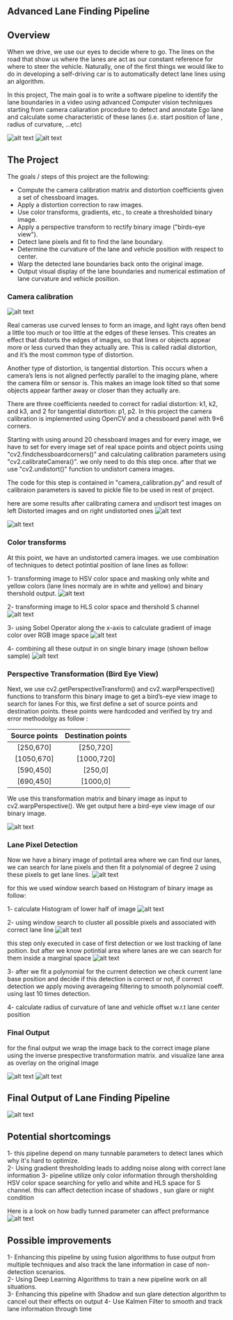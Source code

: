 ## **Advanced Lane Finding Pipeline** 

[//]: # (Image References)

[image1]: ./calibration_test/comb_calibration3.jpg "Calibration output sample 1"
[image2]: ./calibration_test/comb_calibration17.jpg "Calibration output sample 2"
[image3]: ./output_images/test1_final "Final output of Test 1 Image"
[image4]: ./output_images/test1_binary "Binary output of thresholding Test 1 Image"
[image5]: ./output_images/test1_binary_wrapped "apply prespective transformation on Binary output of thresholding Test 1 Image"
[image6]: ./output_images/test1_search_area "search area in Test 1 Image"
[image7]: ./output_images/test4_final "Final output of Test 4 Image"
[image8]: ./output_images/test6_final "Final output of Test 6 Image"
[image9]: ./output_images/straight_lines1_final "Final output of straight lines 1 Image"
[image10]: ./output_images/straight_lines2_final "Final output of straight lines 2 Image"
[image11]: ./readme_images/camera_distorsion.png "Camera Distortion Problem"
[image12]: ./readme_images/curvature.jpg "Lane Polynomial equation"
[image13]: ./output_images/project_video_out.gif "Project Video Output"
[image14]: ./output_images/challenge_video_out.gif "Challenge Video Output"
[image15]: ./readme_images/hsv.png "test 1 hsv color space"
[image16]: ./readme_images/hls.png "test 1 hls color space"
[image17]: ./readme_images/sobel_x.png "test 1 gradient in x axis"
[image18]: ./readme_images/hist.png "histogram of wrapped test 1 image"
[image19]: ./readme_images/window_search.png "window search wrapped test 1 image"

Overview
---

When we drive, we use our eyes to decide where to go.  The lines on the road that show us where the lanes are act as our constant reference for where to steer the vehicle.  Naturally, one of the first things we would like to do in developing a self-driving car is to automatically detect lane lines using an algorithm.

In this project, The main goal is to write a software pipeline to identify the lane boundaries in a video using advanced Computer vision techniques starting from camera caliaration procedure to detect and annotate Ego lane and calculate some characteristic of these lanes (i.e. start position of lane , radius of curvature, ...etc)

![alt text][image9] 
![alt text][image7]

The Project
---
The goals / steps of this project are the following:

* Compute the camera calibration matrix and distortion coefficients given a set of chessboard images.
* Apply a distortion correction to raw images.
* Use color transforms, gradients, etc., to create a thresholded binary image.
* Apply a perspective transform to rectify binary image ("birds-eye view").
* Detect lane pixels and fit to find the lane boundary.
* Determine the curvature of the lane and vehicle position with respect to center.
* Warp the detected lane boundaries back onto the original image.
* Output visual display of the lane boundaries and numerical estimation of lane curvature and vehicle position.



### **Camera calibration**
![alt text][image11]

Real cameras use curved lenses to form an image, and light rays often bend a little too much or too little at the edges of these lenses. This creates an effect that distorts the edges of images, so that lines or objects appear more or less curved than they actually are. This is called radial distortion, and it’s the most common type of distortion.

Another type of distortion, is tangential distortion. This occurs when a camera’s lens is not aligned perfectly parallel to the imaging plane, where the camera film or sensor is. This makes an image look tilted so that some objects appear farther away or closer than they actually are.

There are three coefficients needed to correct for radial distortion: k1, k2, and k3, and 2 for tangential distortion: p1, p2. In this project the camera calibration is implemented using OpenCV and a chessboard panel with 9×6 corners.

Starting with using around 20 chessboard images and for every image, we have to set for every image set of real space points and object points using "cv2.findchessboardcorners()" and calculating calibration parameters using "cv2.calibrateCamera()". we only need to do this step once. after that we use "cv2.undistort()" function to undistort camera images.

The code for this step is contained in "camera_calibration.py" and result of calibraion parameters is saved to pickle file to be used in rest of project.

here are some results after calibrating camera and undisort test images
on left Distorted images and on right undistorted ones
![alt text][image1]

![alt text][image2]

### **Color transforms**
At this point, we have an undistorted camera images. we use combination of techniques to detect potintial position of lane lines as follow:

1- transforming image to HSV color space and masking only white and yellow colors (lane lines normaly are in white and yellow) and binary thershold output.
![alt text][image15]

2- transforming image to HLS color space and thershold S channel 
![alt text][image16]

3- using Sobel Operator along the x-axis to calculate gradient of image color over RGB image space
![alt text][image17]

4- combining all these output in on single binary image (shown bellow sample)
![alt text][image4]

### **Perspective Transformation (Bird Eye View)**
Next, we use cv2.getPerspectiveTransform() and cv2.warpPerspective() functions to transform this binary image to get a bird’s-eye view image to search for lanes 
For this, we first define a set of source points and destination points. these points were hardcoded and verified by try and error methodolgy 
as follow :


| Source points | Destination points 	| 
|:-------------:|:---------------------:| 
| [250,670]    	| [250,720]   			| 
| [1050,670]   	| [1000,720] 			|
| [590,450]		| [250,0]				|
| [690,450]	    | [1000,0]   			|

We use this transformation matrix and binary image as input to cv2.warpPerspective(). We get output here a bird-eye view image of our binary image.

![alt text][image5]

### **Lane Pixel Detection**
Now we have a binary image of potintail area where we can find our lanes, we can search for lane pixels and then fit a polynomial of degree 2 using these pixels to get lane lines.
![alt text][image12]

for this we used window search based on Histogram of binary image as follow:

1- calculate Histogram of lower half of image
![alt text][image18]

2- using window search to cluster all possible pixels and associated with correct lane line
![alt text][image19]

this step only executed in case of first detection or we lost tracking of lane poition. but after we know potintial area where lanes are we can search for them inside a marginal space
![alt text][image6]

3- after we fit a polynomial for the current detection we check current lane base position and decide if this detection is correct or not, if correct detection we apply moving averageing filtering to smooth polynomial coeff. using last 10 times detection. 

4- calculate radius of curvature of lane and vehicle offset w.r.t lane center position 

### **Final Output**
for the final output we wrap the image back to the correct image plane using the inverse prespective transformation matrix. and visualize lane area as overlay on the original image 

![alt text][image3]
![alt text][image8]

Final Output of Lane Finding Pipeline
---
![alt text][image13]

Potential shortcomings
---
1- this pipeline depend on many tunnable parameters to detect lanes which why it's hard to optimize.  
2- Using gradient thresholding leads to adding noise along with correct lane information 
3- pipeline utilize only color information through thersholding HSV color space searching for yello and white and HLS space for S channel. this can affect detection incase of shadows , sun glare or night condition  

Here is a look on how badly tunned parameter can affect preformance 
![alt text][image14]


Possible improvements
---
1- Enhancing this pipeline by using fusion algorithms to fuse output from multiple techniques and also track the lane information in case of non-detection scenarios.  
2- Using Deep Learning Algorithms to train a new pipeline work on all situations.   
3- Enhancing this pipeline with Shadow and sun glare detection algorithm to cancel out their effects on output
4- Use Kalmen Filter to smooth and track lane information through time 

